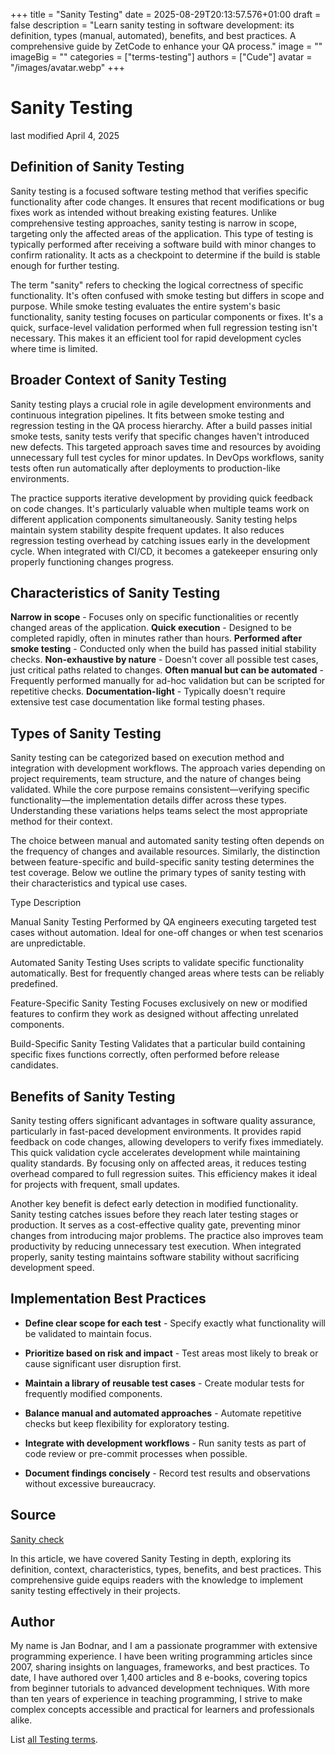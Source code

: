 +++
title = "Sanity Testing"
date = 2025-08-29T20:13:57.576+01:00
draft = false
description = "Learn sanity testing in software development: its definition, types (manual, automated), benefits, and best practices. A comprehensive guide by ZetCode to enhance your QA process."
image = ""
imageBig = ""
categories = ["terms-testing"]
authors = ["Cude"]
avatar = "/images/avatar.webp"
+++

# Sanity Testing

last modified April 4, 2025

## Definition of Sanity Testing

Sanity testing is a focused software testing method that verifies specific
functionality after code changes. It ensures that recent modifications or bug
fixes work as intended without breaking existing features. Unlike comprehensive
testing approaches, sanity testing is narrow in scope, targeting only the
affected areas of the application. This type of testing is typically performed
after receiving a software build with minor changes to confirm rationality. It
acts as a checkpoint to determine if the build is stable enough for further
testing.

The term "sanity" refers to checking the logical correctness of specific
functionality. It's often confused with smoke testing but differs in scope and
purpose. While smoke testing evaluates the entire system's basic functionality,
sanity testing focuses on particular components or fixes. It's a quick,
surface-level validation performed when full regression testing isn't necessary.
This makes it an efficient tool for rapid development cycles where time is
limited.

## Broader Context of Sanity Testing

Sanity testing plays a crucial role in agile development environments and
continuous integration pipelines. It fits between smoke testing and regression
testing in the QA process hierarchy. After a build passes initial smoke tests,
sanity tests verify that specific changes haven't introduced new defects. This
targeted approach saves time and resources by avoiding unnecessary full test
cycles for minor updates. In DevOps workflows, sanity tests often run
automatically after deployments to production-like environments.

The practice supports iterative development by providing quick feedback on code
changes. It's particularly valuable when multiple teams work on different
application components simultaneously. Sanity testing helps maintain system
stability despite frequent updates. It also reduces regression testing overhead
by catching issues early in the development cycle. When integrated with CI/CD,
it becomes a gatekeeper ensuring only properly functioning changes progress.

## Characteristics of Sanity Testing

**Narrow in scope** - Focuses only on specific functionalities
or recently changed areas of the application.
**Quick execution** - Designed to be completed rapidly, often
in minutes rather than hours.
**Performed after smoke testing** - Conducted only when the
build has passed initial stability checks.
**Non-exhaustive by nature** - Doesn't cover all possible test
cases, just critical paths related to changes.
**Often manual but can be automated** - Frequently performed
manually for ad-hoc validation but can be scripted for repetitive checks.
**Documentation-light** - Typically doesn't require extensive
test case documentation like formal testing phases.

## Types of Sanity Testing

Sanity testing can be categorized based on execution method and integration with
development workflows. The approach varies depending on project requirements,
team structure, and the nature of changes being validated. While the core
purpose remains consistent—verifying specific functionality—the implementation
details differ across these types. Understanding these variations helps teams
select the most appropriate method for their context.

The choice between manual and automated sanity testing often depends on the
frequency of changes and available resources. Similarly, the distinction between
feature-specific and build-specific sanity testing determines the test coverage.
Below we outline the primary types of sanity testing with their characteristics
and typical use cases.

Type
Description

Manual Sanity Testing
Performed by QA engineers executing targeted test cases without automation.
Ideal for one-off changes or when test scenarios are unpredictable.

Automated Sanity Testing
Uses scripts to validate specific functionality automatically. Best for
frequently changed areas where tests can be reliably predefined.

Feature-Specific Sanity Testing
Focuses exclusively on new or modified features to confirm they work as
designed without affecting unrelated components.

Build-Specific Sanity Testing
Validates that a particular build containing specific fixes functions
correctly, often performed before release candidates.

## Benefits of Sanity Testing

Sanity testing offers significant advantages in software quality assurance,
particularly in fast-paced development environments. It provides rapid feedback
on code changes, allowing developers to verify fixes immediately. This quick
validation cycle accelerates development while maintaining quality standards. By
focusing only on affected areas, it reduces testing overhead compared to full
regression suites. This efficiency makes it ideal for projects with frequent,
small updates.

Another key benefit is defect early detection in modified functionality. Sanity
testing catches issues before they reach later testing stages or production. It
serves as a cost-effective quality gate, preventing minor changes from
introducing major problems. The practice also improves team productivity by
reducing unnecessary test execution. When integrated properly, sanity testing
maintains software stability without sacrificing development speed.

## Implementation Best Practices

- **Define clear scope for each test** - Specify exactly what functionality will be validated to maintain focus.

- **Prioritize based on risk and impact** - Test areas most likely to break or cause significant user disruption first.

- **Maintain a library of reusable test cases** - Create modular tests for frequently modified components.

- **Balance manual and automated approaches** - Automate repetitive checks but keep flexibility for exploratory testing.

- **Integrate with development workflows** - Run sanity tests as part of code review or pre-commit processes when possible.

- **Document findings concisely** - Record test results and observations without excessive bureaucracy.

## Source

[Sanity check](https://en.wikipedia.org/wiki/Sanity_check)

In this article, we have covered Sanity Testing in depth, exploring its
definition, context, characteristics, types, benefits, and best practices. This
comprehensive guide equips readers with the knowledge to implement sanity
testing effectively in their projects.

## Author

My name is Jan Bodnar, and I am a passionate programmer with extensive
programming experience. I have been writing programming articles since 2007,
sharing insights on languages, frameworks, and best practices. To date, I have
authored over 1,400 articles and 8 e-books, covering topics from beginner
tutorials to advanced development techniques. With more than ten years of
experience in teaching programming, I strive to make complex concepts accessible
and practical for learners and professionals alike.

List [all Testing terms](/all/#terms-test).